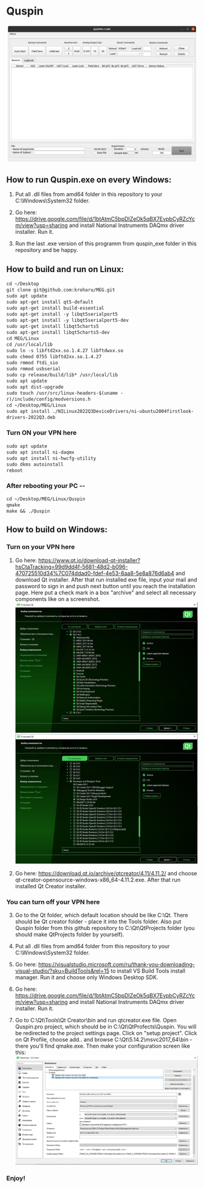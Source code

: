 # Quspin

![Preview](Quspin.png)

## How to run Quspin.exe on every Windows:

1) Put all .dll files from amd64 folder in this repository to your C:\Windows\System32 folder.

2) Go here: https://drive.google.com/file/d/1btAtmC5bpDIZeOk5qBX7EvpbCyRZcYcm/view?usp=sharing and install National Instruments DAQmx driver installer. Run it.

3) Run the last .exe version of this programm from quspin_exe folder in this repository and be happy.


## How to build and run on Linux:

```shell
cd ~/Desktop
git clone git@github.com:kroharu/MEG.git
sudo apt update
sudo apt-get install qt5-default
sudo apt-get install build-essential
sudo apt-get install -y libqt5serialport5
sudo apt-get install -y libqt5serialport5-dev
sudo apt-get install libqt5charts5
sudo apt-get install libqt5charts5-dev
cd MEG/Linux
cd /usr/local/lib
sudo ln -s libftd2xx.so.1.4.27 libftdwxx.so
sudo chmod 0755 libftd2xx.so.1.4.27
sudo rmmod ftdi_sio
sudo rmmod usbserial
sudo cp release/build/lib* /usr/local/lib
sudo apt update
sudo apt dist-upgrade
sudo touch /usr/src/linux-headers-$(uname -r)/include/config/modversions.h
cd ~/Desktop/MEG/Linux
sudo apt install ./NILinux2022Q3DeviceDrivers/ni-ubuntu2004firstlook-drivers-2022Q3.deb
```

### Turn ON your VPN here

```shell
sudo apt update
sudo apt install ni-daqmx
sudo apt install ni-hwcfg-utility
sudo dkms autoinstall
reboot
```

### After rebooting your PC --

```shell
cd ~/Desktop/MEG/Linux/Quspin
qmake
make && ./Quspin
```


## How to build on Windows:

### Turn on your VPN here

1) Go here: https://www.qt.io/download-qt-installer?hsCtaTracking=99d9dd4f-5681-48d2-b096-470725510d34%7C074ddad0-fdef-4e53-8aa8-5e8a876d6ab4 and download Qt installer.
After that run installed exe file, input your mail and password to sign in and push next button until you reach the installation page. Here put a check mark in a box "archive" and select all necessary components like on a screenshot.
![Preview](QtInstaller1.jpeg)
![Preview](QtInstaller2.jpeg)

2) Go here: https://download.qt.io/archive/qtcreator/4.11/4.11.2/ and choose qt-creator-opensource-windows-x86_64-4.11.2.exe. After that run installed Qt Creator installer.

### You can turn off your VPN here

3) Go to the Qt folder, which default location should be like C:\Qt. There should be Qt creator folder - place it into the Tools folder. Also put Quspin folder from this github repository to C:\Qt\QtProjects folder (you should make QtProjects folder by yourself).

4) Put all .dll files from amd64 folder from this repository to your C:\Windows\System32 folder.

5) Go here: https://visualstudio.microsoft.com/ru/thank-you-downloading-visual-studio/?sku=BuildTools&rel=15 to install VS Build Tools install manager.
Run it and choose only Windows Desktop SDK.

6) Go here: https://drive.google.com/file/d/1btAtmC5bpDIZeOk5qBX7EvpbCyRZcYcm/view?usp=sharing and install National Instruments DAQmx driver installer. Run it.

7) Go to C:\Qt\Tools\Qt Creator\bin and run qtcreator.exe file. Open Quspin.pro project, which should be in C:\Qt\QtProfects\Quspin. You will be redirected to the project settings page. Click on "setup project". Click on Qt Profile, choose add.. and browse C:\Qt\5.14.2\msvc2017_64\bin - there you'll find qmake.exe. Then make your configuration screen like this:
![Preview](QtConfig.jpeg)

### Enjoy!